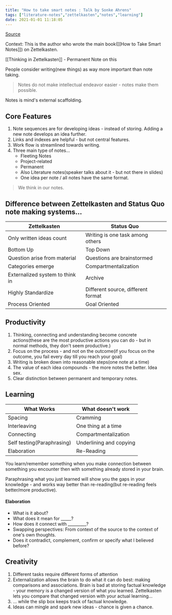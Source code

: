 ```yaml
---
title: "How to take smart notes : Talk by Sonke Ahrens"
tags: ["literature-notes","zettelkasten","notes","learning"]
date: 2021-01-01 11:18:05
---
```


[Source](https://www.youtube.com/watch?v=nPOI4f7yCag)

Context: This is the author who wrote the main book([[How to Take Smart Notes]]) on Zettelkasten.

[[Thinking in Zettelkasten]] - Permanent Note on this

People consider writing(new things) as way more important than note taking.

> Notes do not make intellectual endeavor easier - notes make them possible.

Notes is mind's external scaffolding.

## Core Features

1. Note sequences are for developing ideas - instead of storing. Adding a new note develops an idea further.
2. Links and indexes are helpful - but not central features.
3. Work flow is streamlined towards writing.
4. Three main type of notes...
	- Fleeting Notes
	- Project-related
	- Permanent
	- Also Literature notes(speaker talks about it - but not there in slides)
	- One idea per note / all notes have the same format.

> We think in our notes.

## Difference between Zettelkasten and Status Quo note making systems...

|Zettelkasten|Status Quo|
|------------|----------|
|Only written ideas count|Writing is one task among others|
|Bottom Up|Top Down|
|Question arise from material|Questions are brainstormed|
|Categories emerge|Compartmentalization|
|Externalized system to think in|Archive|
|Highly Standardize|Different source, different format|
|Process Oriented|Goal Oriented|

## Productivity

1. Thinking, connecting and understanding become concrete actions(these are the most productive actions you can do - but in normal methods, they don't seem productive.)
2. Focus on the process - and not on the outcome(if you focus on the outcome, you fail every day till you reach your goal)
3. Writing is broken down into reasonable steps(one note at a time)
4. The value of each idea compounds - the more notes the better. Idea sex.
5. Clear distinction between permanent and temporary notes.

## Learning

| What Works | What doesn't work|
|-----------|----------|
| Spacing | Cramming |
| Interleaving| One thing at a time |
| Connecting | Compartmentalization |
| Self testing(Paraphrasing) | Underlining and copying |
| Elaboration | Re-Reading |

You learn/remember something when you make connection between something you encounter then with something already stored in your brain.

Paraphrasing what you just learned will show you the gaps in your knowledge - and works way better than re-reading(but re-reading feels better/more productive).

#### Elaboration

- What is it about?
- What does it mean for _____?
- How does it connect with _________?
- Swapping perspectives: From context of the source to the context of one's own thoughts.
- Does it contradict, complement, confirm or specify what I believed before?

## Creativity

1. Different tasks require different forms of attention
2. Externalization allows the brain to do what it can do best: making comparisons and associations. Brain is bad at storing factual knowledge - your memory is a changed version of what you learned. Zettelkasten lets you compare that changed version with your actual learning...
3. ... while the slip box keeps track of factual knowledge.
4. Ideas can mingle and spark new ideas - chance is given a chance.


